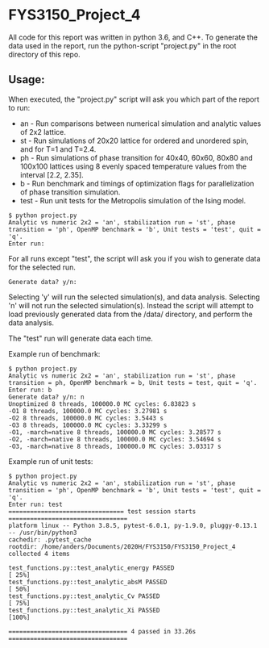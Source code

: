 # FYS3150_Project_4
All code for this report was written in python 3.6, and C++.
To generate the data used in the report, run the python-script "project.py" in the root directory of this repo.

## Usage:
When executed, the "project.py" script will ask you which part of the report to run:
*   an   - Run comparisons between numerical simulation and analytic values of 2x2 lattice.
*   st  - Run simulations of 20x20 lattice for ordered and unordered spin, and for T=1 and T=2.4.
*   ph  - Run simulations of phase transition for 40x40, 60x60, 80x80 and 100x100 lattices using 8 evenly spaced temperature values from the interval \[2.2, 2.35\].
*   b  - Run benchmark and timings of optimization flags for parallelization of phase transition simulation.
*   test - Run unit tests for the Metropolis simulation of the Ising model.

```console
$ python project.py
Analytic vs numeric 2x2 = 'an', stabilization run = 'st', phase transition = 'ph', OpenMP benchmark = 'b', Unit tests = 'test', quit = 'q'.
Enter run:
```

For all runs except "test", the script will ask you if you wish to generate data for the selected run.
```console
Generate data? y/n:
```
Selecting 'y' will run the selected simulation(s), and data analysis. Selecting 'n' will not run the selected simulation(s). Instead the script will attempt to load previously generated data from the /data/ directory, and perform the data analysis.

The "test" run will generate data each time.

Example run of benchmark:
```console
$ python project.py
Analytic vs numeric 2x2 = 'an', stabilization run = 'st', phase transition = ph, OpenMP benchmark = b, Unit tests = test, quit = 'q'.
Enter run: b
Generate data? y/n: n
Unoptimized 8 threads, 100000.0 MC cycles: 6.83823 s
-O1 8 threads, 100000.0 MC cycles: 3.27981 s
-O2 8 threads, 100000.0 MC cycles: 3.5443 s
-O3 8 threads, 100000.0 MC cycles: 3.33299 s
-O1, -march=native 8 threads, 100000.0 MC cycles: 3.28577 s
-O2, -march=native 8 threads, 100000.0 MC cycles: 3.54694 s
-O3, -march=native 8 threads, 100000.0 MC cycles: 3.03317 s
```

Example run of unit tests:
```console
$ python project.py
Analytic vs numeric 2x2 = 'an', stabilization run = 'st', phase transition = 'ph', OpenMP benchmark = 'b', Unit tests = 'test', quit = 'q'.
Enter run: test
================================ test session starts =================================
platform linux -- Python 3.8.5, pytest-6.0.1, py-1.9.0, pluggy-0.13.1 -- /usr/bin/python3
cachedir: .pytest_cache
rootdir: /home/anders/Documents/2020H/FYS3150/FYS3150_Project_4
collected 4 items                                                                    

test_functions.py::test_analytic_energy PASSED                                 [ 25%]
test_functions.py::test_analytic_absM PASSED                                   [ 50%]
test_functions.py::test_analytic_Cv PASSED                                     [ 75%]
test_functions.py::test_analytic_Xi PASSED                                     [100%]

================================= 4 passed in 33.26s =================================
```
